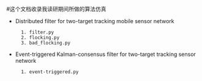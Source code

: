 #这个文档收录我读研期间所做的算法仿真

+ Distributed filter for two-target tracking mobile sensor network
	
		1. filter.py
		2. flocking.py
		3. bad_flocking.py
	
+ Event-triggered Kalman-consensus filter for two-target tracking sensor network

		1. event-triggered.py
